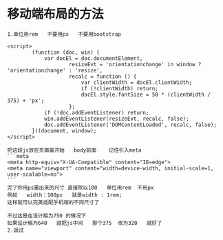 # 移动端布局的方法		
	1.单位用rem   不要用px   不要用bootstrap   
```
<script>
        (function (doc, win) {
            var docEl = doc.documentElement,
                    resizeEvt = 'orientationchange' in window ? 'orientationchange' : 'resize',
                    recalc = function () {
                        var clientWidth = docEl.clientWidth;
                        if (!clientWidth) return;
                        docEl.style.fontSize = 50 * (clientWidth / 375) + 'px';
                    };
            if (!doc.addEventListener) return;
            win.addEventListener(resizeEvt, recalc, false);
            doc.addEventListener('DOMContentLoaded', recalc, false);
        })(document, window);
</script>
```

	把这段js放在页面最开始   body前面    记住引入meta
	```meta
	<meta http-equiv="X-UA-Compatible" content="IE=edge">
	<meta name="viewport" content="width=device-width, initial-scale=1, user-scalable=no">
	```
	完了你用ps量出来的尺寸 直接除以100   单位用rem  不用px   
	例如   width：100px   就是width : 1rem;
	这样就可以完美适配手机端的不同尺寸了   

	不过这是在设计稿为750 的情况下   
	如果设计稿为640   就把js中间   那个375  改为320   就好了
	2.调试
		
